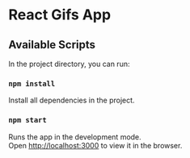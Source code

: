 # React Gifs App

## Available Scripts

In the project directory, you can run:

### `npm install`

Install all dependencies in the project.

### `npm start`

Runs the app in the development mode.\
Open [http://localhost:3000](http://localhost:3000) to view it in the browser.
